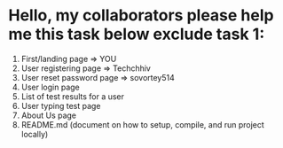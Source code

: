 # Hello, my collaborators please help me this task below exclude task 1:  

1) First/landing page => YOU
2) User registering page  => Techchhiv
3) User reset password page  => sovortey514
4) User login page
5) List of test results for a user
6) User typing test page
7) About Us page
8) README.md (document on how to setup, compile, and run project locally)
